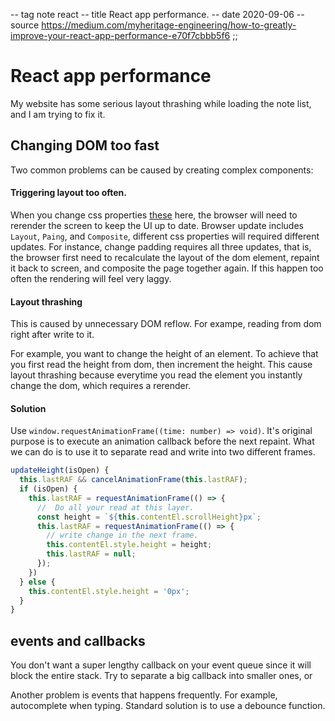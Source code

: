 -- tag note react
-- title React app performance.
-- date 2020-09-06
-- source https://medium.com/myheritage-engineering/how-to-greatly-improve-your-react-app-performance-e70f7cbbb5f6
;;
# React app performance

My website has some serious layout thrashing while loading the note list, and I am trying to fix it.

## Changing DOM too fast
Two common problems can be caused by creating complex components:

#### Triggering layout too often.

When you change css properties [these](https://csstriggers.com/) here, the browser will need to rerender the screen to keep the UI up to date. Browser update includes `Layout`, `Paing`, and `Composite`, different css properties will required different updates. For instance, change padding requires all three updates, that is, the browser first need to recalculate the layout of the dom element, repaint it back to screen, and composite the page together again. If this happen too often the rendering will feel very laggy.

#### Layout thrashing

This is caused by unnecessary DOM reflow. For exampe, reading from dom right after write to it.

For example, you want to change the height of an element. To achieve that you first read the height from dom, then increment the height. This cause layout thrashing because everytime you read the element you instantly change the dom, which requires a rerender.

#### Solution
Use `window.requestAnimationFrame((time: number) => void)`. It's original purpose is to execute an animation callback before the next repaint. What we can do is to use it to separate read and write into two different frames.

```typescript
updateHeight(isOpen) {
  this.lastRAF && cancelAnimationFrame(this.lastRAF);
  if (isOpen) {
    this.lastRAF = requestAnimationFrame(() => {
      //  Do all your read at this layer.
      const height = `${this.contentEl.scrollHeight}px`;
      this.lastRAF = requestAnimationFrame(() => {
        // write change in the next frame.
        this.contentEl.style.height = height;
        this.lastRAF = null;
      });
    })
  } else {
    this.contentEl.style.height = '0px';
  }
}
```

## events and callbacks

You don't want a super lengthy callback on your event queue since it will block the entire stack. Try to separate a big callback into smaller ones, or

Another problem is events that happens frequently. For example, autocomplete when typing. Standard solution is to use a debounce function.
